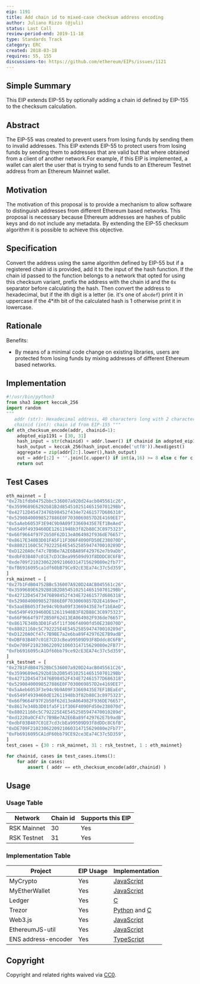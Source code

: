```yaml
---
eip: 1191
title: Add chain id to mixed-case checksum address encoding
author: Juliano Rizzo (@juli)
status: Last Call
review-period-end: 2019-11-18
type: Standards Track
category: ERC
created: 2018-03-18
requires: 55, 155
discussions-to: https://github.com/ethereum/EIPs/issues/1121
---
```


## Simple Summary
This EIP extends EIP-55 by optionally adding a chain id defined by EIP-155 to the checksum calculation.

## Abstract
The EIP-55 was created to prevent users from losing funds by sending them to invalid addresses. This EIP extends EIP-55 to protect users from losing funds by sending them to addresses that are valid but that where obtained from a client of another network.For example, if this EIP is implemented, a wallet can alert the user that is trying to send funds to an Ethereum Testnet address from an Ethereum Mainnet wallet.  

## Motivation
The motivation of this proposal is to provide a mechanism to allow software to distinguish addresses from different Ethereum based networks. This proposal is necessary because Ethereum addresses are hashes of public keys and do not include any metadata. By extending the EIP-55 checksum algorithm it is possible to achieve this objective.

## Specification
Convert the address using the same algorithm defined by EIP-55 but if a registered chain id is provided, add it to the input of the hash function. If the chain id passed to the function belongs to a network that opted for using this checksum variant, prefix the address with the chain id and the `0x` separator before calculating the hash. Then convert the address to hexadecimal, but if the ith digit is a letter (ie. it's one of `abcdef`) print it in uppercase if the 4*ith bit of the calculated hash is 1 otherwise print it in lowercase.

## Rationale 
 Benefits:
 - By means of a minimal code change on existing libraries, users are protected from losing funds by mixing addresses of different Ethereum based networks.

## Implementation
```python
#!/usr/bin/python3
from sha3 import keccak_256
import random
"""
   addr (str): Hexadecimal address, 40 characters long with 2 characters prefix
   chainid (int): chain id from EIP-155 """
def eth_checksum_encode(addr, chainid=1):
    adopted_eip1191 = [30, 31]
    hash_input = str(chainid) + addr.lower() if chainid in adopted_eip1191 else addr[2:].lower()
    hash_output = keccak_256(hash_input.encode('utf8')).hexdigest()
    aggregate = zip(addr[2:].lower(),hash_output)
    out = addr[:2] + ''.join([c.upper() if int(a,16) >= 8 else c for c,a in aggregate])
    return out
```

## Test Cases
```python
eth_mainnet = [
"0x27b1fdb04752bbc536007a920d24acb045561c26",
"0x3599689E6292b81B2d85451025146515070129Bb",
"0x42712D45473476b98452f434e72461577D686318",
"0x52908400098527886E0F7030069857D2E4169EE7",
"0x5aAeb6053F3E94C9b9A09f33669435E7Ef1BeAed",
"0x6549f4939460DE12611948b3f82b88C3C8975323",
"0x66f9664f97F2b50F62D13eA064982f936dE76657",
"0x8617E340B3D01FA5F11F306F4090FD50E238070D",
"0x88021160C5C792225E4E5452585947470010289D",
"0xD1220A0cf47c7B9Be7A2E6BA89F429762e7b9aDb",
"0xdbF03B407c01E7cD3CBea99509d93f8DDDC8C6FB",
"0xde709f2102306220921060314715629080e2fb77",
"0xfB6916095ca1df60bB79Ce92cE3Ea74c37c5d359",
]
rsk_mainnet = [
"0x27b1FdB04752BBc536007A920D24ACB045561c26",
"0x3599689E6292B81B2D85451025146515070129Bb",
"0x42712D45473476B98452f434E72461577d686318",
"0x52908400098527886E0F7030069857D2E4169ee7",
"0x5aaEB6053f3e94c9b9a09f33669435E7ef1bEAeD",
"0x6549F4939460DE12611948B3F82B88C3C8975323",
"0x66F9664f97f2B50F62d13EA064982F936de76657",
"0x8617E340b3D01Fa5f11f306f4090fd50E238070D",
"0x88021160c5C792225E4E5452585947470010289d",
"0xD1220A0Cf47c7B9BE7a2e6ba89F429762E7B9adB",
"0xDBF03B407c01E7CD3cBea99509D93F8Dddc8C6FB",
"0xDe709F2102306220921060314715629080e2FB77",
"0xFb6916095cA1Df60bb79ce92cE3EA74c37c5d359",
]
rsk_testnet = [
"0x27B1FdB04752BbC536007a920D24acB045561C26",
"0x3599689e6292b81b2D85451025146515070129Bb",
"0x42712D45473476B98452F434E72461577D686318",
"0x52908400098527886E0F7030069857D2e4169EE7",
"0x5aAeb6053F3e94c9b9A09F33669435E7EF1BEaEd",
"0x6549f4939460dE12611948b3f82b88C3c8975323",
"0x66f9664F97F2b50f62d13eA064982F936DE76657",
"0x8617e340b3D01fa5F11f306F4090Fd50e238070d",
"0x88021160c5C792225E4E5452585947470010289d",
"0xd1220a0CF47c7B9Be7A2E6Ba89f429762E7b9adB",
"0xdbF03B407C01E7cd3cbEa99509D93f8dDDc8C6fB",
"0xDE709F2102306220921060314715629080e2Fb77",
"0xFb6916095CA1dF60bb79CE92ce3Ea74C37c5D359",
]
test_cases = {30 : rsk_mainnet, 31 : rsk_testnet, 1 : eth_mainnet}

for chainid, cases in test_cases.items():
    for addr in cases:
        assert ( addr == eth_checksum_encode(addr,chainid) )
```
## Usage

### Usage  Table

| Network      | Chain id | Supports this EIP |
|-|-|-|
| RSK Mainnet  | 30       | Yes               |
| RSK Testnet  | 31       | Yes               |

### Implementation Table
| Project         | EIP Usage        | Implementation |
|-|-|-|
| MyCrypto       | Yes              | [JavaScript](https://github.com/MyCryptoHQ/MyCrypto/blob/develop/common/utils/formatters.ts#L126) |
| MyEtherWallet  | Yes              | [JavaScript](https://github.com/MyEtherWallet/MyEtherWallet/blob/73c4a24f8f67c655749ac990c5b62efd92a2b11a/src/helpers/addressUtils.js#L22) |
| Ledger         | Yes              | [C](https://github.com/LedgerHQ/ledger-app-eth/blob/master/src_common/ethUtils.c#L203) |
| Trezor         | Yes              | [Python](https://github.com/trezor/trezor-core/blob/270bf732121d004a4cd1ab129adaccf7346ff1db/src/apps/ethereum/get_address.py#L32) and [C](https://github.com/trezor/trezor-crypto/blob/4153e662b60a0d83c1be15150f18483a37e9092c/address.c#L62) |
| Web3.js           | Yes              | [JavaScript](https://github.com/ethereum/web3.js/blob/aaf26c8806bc9fb60cf6dcb6658104963c6c7fc7/packages/web3-utils/src/Utils.js#L140) |
| EthereumJS-util   | Yes              | [JavaScript](https://github.com/ethereumjs/ethereumjs-util/pull/204/commits/cdf0b3c996b05ac5b1f758f17ea9f9ed1847c1eb) |
| ENS address-encoder | Yes | [TypeScript](https://github.com/ensdomains/address-encoder/commit/5bf53b13fa014646ea28c9e5f937361dc9b40590) |

## Copyright

Copyright and related rights waived via [CC0](https://creativecommons.org/publicdomain/zero/1.0/).

